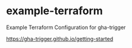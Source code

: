 # example-terraform

Example Terraform Configuration for gha-trigger

https://gha-trigger.github.io/getting-started
